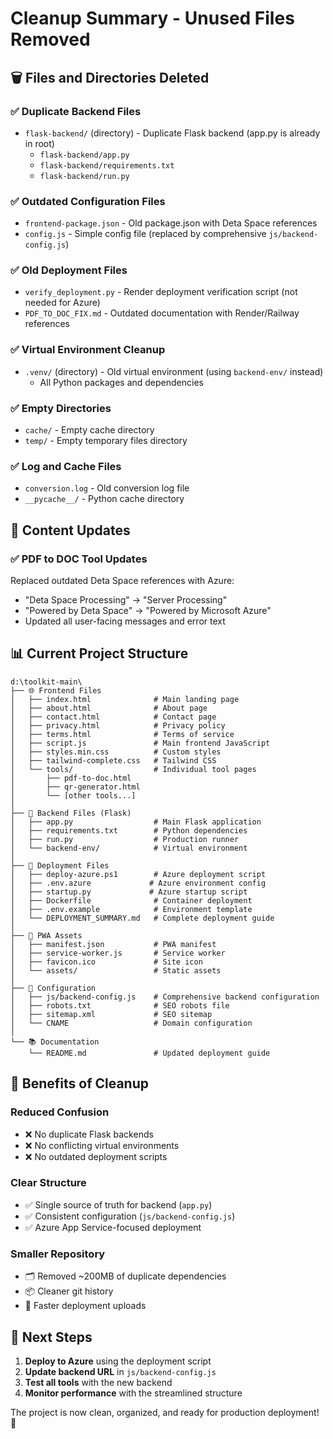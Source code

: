 # Cleanup Summary - Unused Files Removed

## 🗑️ Files and Directories Deleted

### ✅ **Duplicate Backend Files**
- `flask-backend/` (directory) - Duplicate Flask backend (app.py is already in root)
  - `flask-backend/app.py`
  - `flask-backend/requirements.txt`  
  - `flask-backend/run.py`

### ✅ **Outdated Configuration Files**
- `frontend-package.json` - Old package.json with Deta Space references
- `config.js` - Simple config file (replaced by comprehensive `js/backend-config.js`)

### ✅ **Old Deployment Files**
- `verify_deployment.py` - Render deployment verification script (not needed for Azure)
- `PDF_TO_DOC_FIX.md` - Outdated documentation with Render/Railway references

### ✅ **Virtual Environment Cleanup**
- `.venv/` (directory) - Old virtual environment (using `backend-env/` instead)
  - All Python packages and dependencies

### ✅ **Empty Directories**
- `cache/` - Empty cache directory
- `temp/` - Empty temporary files directory

### ✅ **Log and Cache Files**
- `conversion.log` - Old conversion log file
- `__pycache__/` - Python cache directory

## 🔄 **Content Updates**

### ✅ **PDF to DOC Tool Updates**
Replaced outdated Deta Space references with Azure:
- "Deta Space Processing" → "Server Processing"
- "Powered by Deta Space" → "Powered by Microsoft Azure"
- Updated all user-facing messages and error text

## 📊 **Current Project Structure**

```
d:\toolkit-main\
├── 🌐 Frontend Files
│   ├── index.html              # Main landing page
│   ├── about.html              # About page
│   ├── contact.html            # Contact page
│   ├── privacy.html            # Privacy policy
│   ├── terms.html              # Terms of service
│   ├── script.js               # Main frontend JavaScript
│   ├── styles.min.css          # Custom styles
│   ├── tailwind-complete.css   # Tailwind CSS
│   └── tools/                  # Individual tool pages
│       ├── pdf-to-doc.html
│       ├── qr-generator.html
│       └── [other tools...]
│
├── 🔧 Backend Files (Flask)
│   ├── app.py                  # Main Flask application
│   ├── requirements.txt        # Python dependencies
│   ├── run.py                  # Production runner
│   └── backend-env/            # Virtual environment
│
├── 🚀 Deployment Files
│   ├── deploy-azure.ps1        # Azure deployment script
│   ├── .env.azure             # Azure environment config
│   ├── startup.py             # Azure startup script
│   ├── Dockerfile              # Container deployment
│   ├── .env.example            # Environment template
│   └── DEPLOYMENT_SUMMARY.md   # Complete deployment guide
│
├── 📱 PWA Assets
│   ├── manifest.json           # PWA manifest
│   ├── service-worker.js       # Service worker
│   ├── favicon.ico             # Site icon
│   └── assets/                 # Static assets
│
├── 📜 Configuration
│   ├── js/backend-config.js    # Comprehensive backend configuration
│   ├── robots.txt              # SEO robots file
│   ├── sitemap.xml             # SEO sitemap
│   └── CNAME                   # Domain configuration
│
└── 📚 Documentation
    └── README.md               # Updated deployment guide
```

## 🎯 **Benefits of Cleanup**

### **Reduced Confusion**
- ❌ No duplicate Flask backends
- ❌ No conflicting virtual environments  
- ❌ No outdated deployment scripts

### **Clear Structure**
- ✅ Single source of truth for backend (`app.py`)
- ✅ Consistent configuration (`js/backend-config.js`)
- ✅ Azure App Service-focused deployment

### **Smaller Repository**
- 🗂️ Removed ~200MB of duplicate dependencies
- 📦 Cleaner git history
- 🚀 Faster deployment uploads

## 🔗 **Next Steps**

1. **Deploy to Azure** using the deployment script
2. **Update backend URL** in `js/backend-config.js`
3. **Test all tools** with the new backend
4. **Monitor performance** with the streamlined structure

The project is now clean, organized, and ready for production deployment! 🎉

